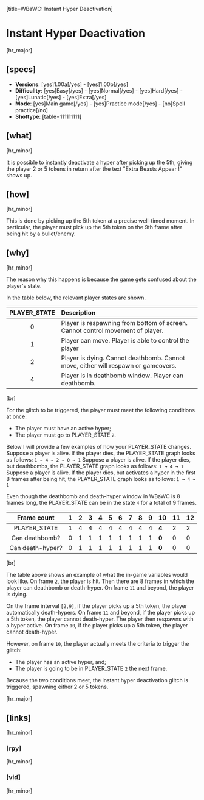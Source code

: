 [title=WBaWC: Instant Hyper Deactivation]
# Instant Hyper Deactivation
[hr_major]
## [specs]

* **Versions**: [yes]1.00a[/yes] - [yes]1.00b[/yes]
* **Difficullty**: [yes]Easy[/yes] - [yes]Normal[/yes] - [yes]Hard[/yes] - [yes]Lunatic[/yes] - [yes]Extra[/yes]
* **Mode**: [yes]Main game[/yes] -  [yes]Practice mode[/yes] - [no]Spell practice[/no]
* **Shottype**: [table=111111111]


## [what] 
[hr_minor]

It is possible to instantly deactivate a hyper after picking up the 5th, giving the player 2 or 5 tokens in return after the text "Extra Beasts Appear !" shows up.

## [how]
[hr_minor]

This is done by picking up the 5th token at a precise well-timed moment. In particular, the player must pick up the 5th token on the 9th frame after being hit by a bullet/enemy.


## [why]
[hr_minor]

The reason why this happens is because the game gets confused about the player's state.

In the table below, the relevant player states are shown.

| PLAYER_STATE | Description |
|:------------:|:-----------|
|       0      | Player is respawning from bottom of screen. Cannot control movement of player. |
|       1      | Player can move. Player is able to control the player|
|       2      | Player is dying. Cannot deathbomb. Cannot move, either will respawn or gameovers.|
|       4      | Player is in deathbomb window. Player can deathbomb.|
[br]

For the glitch to be triggered, the player must meet the following conditions at once:
+ The player must have an active hyper;
+ The player must go to PLAYER_STATE ``2``.

Below I will provide a few examples of how your PLAYER\_STATE changes.
Suppose a player is alive. If the player dies, the PLAYER\_STATE graph looks as follows:
``1 → 4 → 2 → 0 → 1``
Suppose a player is alive. If the player dies, but deathbombs, the PLAYER\_STATE graph looks as follows:
``1 → 4 → 1``
Suppose a player is alive. If the player dies, but activates a hyper in the first 8 frames after being hit, the PLAYER\_STATE graph looks as follows:
``1 → 4 → 1``

Even though the deathbomb and death-hyper window in WBaWC is 8 frames long, the PLAYER\_STATE can be in the state ``4`` for a total of 9 frames.

|  Frame count | 1 | 2 | 3 | 4 | 5 | 6 | 7 | 8 | 9 | **10** | 11 | 12 |
|:------------:|---|---|---|---|---|---|---|---|---|----|----|----|
| PLAYER_STATE | 1 | 4 | 4 | 4 | 4 | 4 | 4 | 4 | 4 | **4**  | 2  | 2 |
| Can deathbomb? | 0 | 1 | 1 | 1 | 1 | 1 | 1 | 1 | 1 | **0**  | 0  | 0  |
| Can death-hyper? | 0 | 1 | 1 | 1 | 1 | 1 | 1 | 1 | 1 | **0**  | 0  | 0  |
[br]

The table above shows an example of what the in-game variables would look like. 
On frame ``2``, the player is hit. Then there are 8 frames in which the player can deathbomb or death-hyper. On frame ``11`` and beyond, the player is dying.

On the frame interval ``[2,9]``, if the player picks up a 5th token, the player automatically death-hypers. 
On frame ``11`` and beyond, if the player picks up a 5th token, the player cannot death-hyper. The player then respawns with a hyper active.
On frame ``10``, if the player picks up a 5th token, the player cannot death-hyper.

However, on frame ``10``, the player actually meets the criteria to trigger the glitch:
+ The player has an active hyper, and;
+ The player is going to be in PLAYER_STATE ``2`` the next frame.

Because the two conditions meet, the instant hyper deactivation glitch is triggered, spawning either 2 or 5 tokens.


[hr_major]
## [links]
[hr_minor]
### [rpy]
[hr_minor]
### [vid]
[hr_minor]
